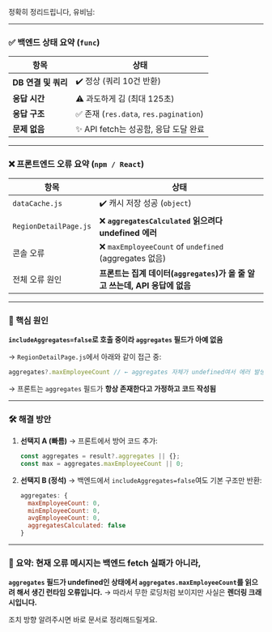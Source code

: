 정확히 정리드립니다, 유비님:

---

### ✅ 백엔드 상태 요약 (`func`)

| 항목             | 상태                                  |
| -------------- | ----------------------------------- |
| **DB 연결 및 쿼리** | ✔️ 정상 (쿼리 10건 반환)                   |
| **응답 시간**      | ⚠️ 과도하게 김 (최대 125초)                 |
| **응답 구조**      | ✅ 존재 (`res.data`, `res.pagination`) |
| **문제 없음**      | ✨ API fetch는 성공함, 응답 도달 완료          |

---

### ❌ 프론트엔드 오류 요약 (`npm / React`)

| 항목                    | 상태                                                    |
| --------------------- | ----------------------------------------------------- |
| `dataCache.js`        | ✔️ 캐시 저장 성공 (`object`)                                |
| `RegionDetailPage.js` | ❌ **`aggregatesCalculated` 읽으려다 undefined 에러**        |
| 콘솔 오류                 | ❌ `maxEmployeeCount` of `undefined` (aggregates 없음)   |
| 전체 오류 원인              | **프론트는 집계 데이터(`aggregates`)가 올 줄 알고 쓰는데, API 응답에 없음** |

---

### 🧩 핵심 원인

**`includeAggregates=false`로 호출 중이라 `aggregates` 필드가 아예 없음**

→ `RegionDetailPage.js`에서 아래와 같이 접근 중:

```js
aggregates?.maxEmployeeCount // ← aggregates 자체가 undefined여서 에러 발생
```

→ 프론트는 `aggregates` 필드가 **항상 존재한다고 가정하고 코드 작성됨**

---

### 🛠 해결 방안

1. **선택지 A (빠름)**
   → 프론트에서 방어 코드 추가:

   ```js
   const aggregates = result?.aggregates || {};
   const max = aggregates.maxEmployeeCount || 0;
   ```

2. **선택지 B (정석)**
   → 백엔드에서 `includeAggregates=false`여도 기본 구조만 반환:

   ```js
   aggregates: {
     maxEmployeeCount: 0,
     minEmployeeCount: 0,
     avgEmployeeCount: 0,
     aggregatesCalculated: false
   }
   ```

---

### 📌 요약: 현재 오류 메시지는 백엔드 fetch 실패가 아니라,

**`aggregates` 필드가 undefined인 상태에서 `aggregates.maxEmployeeCount`를 읽으려 해서 생긴 런타임 오류입니다.**
→ 따라서 무한 로딩처럼 보이지만 사실은 **렌더링 크래시입니다.**

조치 방향 알려주시면 바로 문서로 정리해드릴게요.
